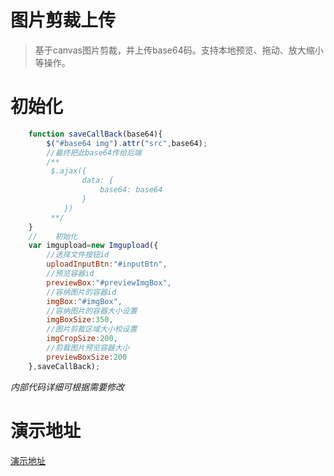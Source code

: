 # 图片剪裁上传
> 基于canvas图片剪裁，并上传base64码。支持本地预览、拖动、放大缩小等操作。
# 初始化
```javascript
    function saveCallBack(base64){
        $("#base64 img").attr("src",base64);
        //最终把此base64传给后端
        /**
         $.ajax({
                data: {
                    base64: base64
                }
            })
         **/
    }
    //    初始化
    var imgupload=new Imgupload({
        //选择文件按钮id
        uploadInputBtn:"#inputBtn",
        //预览容器id
        previewBox:"#previewImgBox",
        //容纳图片的容器id
        imgBox:"#imgBox",
        //容纳图片的容器大小设置
        imgBoxSize:350,
        //图片剪裁区域大小校设置
        imgCropSize:200,
        //剪裁图片预览容器大小
        previewBoxSize:200
    },saveCallBack);
```
*内部代码详细可根据需要修改*
# 演示地址
[演示地址](http://www.xerduo.com/2017/09/11/imgUpload/)
